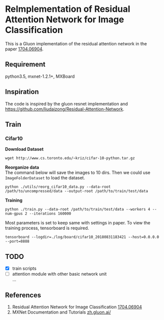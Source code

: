 # ReImplementation of Residual Attention Network for Image Classification
This is a Gluon implementation of the residual attention network in the paper [1704.06904](https://arxiv.org/abs/1704.06904).

## Requirement
python3.5, mxnet-1.2.1+, MXBoard

## Inspiration
The code is inspired by the gluon resnet implementation and https://github.com/liudaizong/Residual-Attention-Network.

## Train
### Cifar10
**Download Dataset**

```shell
wget http://www.cs.toronto.edu/~kriz/cifar-10-python.tar.gz
```

**Reorganize data**  
The command below will save the images to 10 dirs. Then we could use `ImageFolderDataset` to load the dataset.

```shell
python ./utils/reorg_cifar10_data.py --data-root /path/to/uncompressed/data --output-root /path/to/train/test/data
```

**Training**   

```shell
python ./train.py --data-root /path/to/train/test/data --workers 4 --num-gpus 2 --iterations 160000 
```

Most parameters is set to keep same with settings in paper. To view the training process, tensorboard is required.
 
```shell
tensorboard --logdir=./log/board/cifar10_20180831183421 --host=0.0.0.0 --port=8888
```

## TODO
- [x] train scripts
- [ ] attention module with other basic network unit  
...

## References
1. Residual Attention Network for Image Classification [1704.06904](https://arxiv.org/abs/1704.06904)
1. MXNet Documentation and Tutorials [zh.gluon.ai/](http://zh.gluon.ai/)